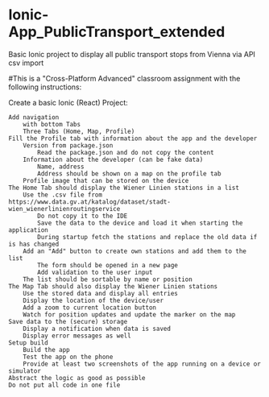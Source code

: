 # Ionic-App_PublicTransport_extended
Basic Ionic project to display all public transport stops from Vienna via API csv import

#This is a "Cross-Platform Advanced" classroom assignment with the following instructions:

Create a basic Ionic (React) Project:

    Add navigation
        with bottom Tabs
        Three Tabs (Home, Map, Profile)
    Fill the Profile tab with information about the app and the developer
        Version from package.json
            Read the package.json and do not copy the content
        Information about the developer (can be fake data)
            Name, address
            Address should be shown on a map on the profile tab
        Profile image that can be stored on the device
    The Home Tab should display the Wiener Linien stations in a list
        Use the .csv file from https://www.data.gv.at/katalog/dataset/stadt-wien_wienerlinienroutingservice
            Do not copy it to the IDE
            Save the data to the device and load it when starting the application
            During startup fetch the stations and replace the old data if is has changed
        Add an "Add" button to create own stations and add them to the list
            The form should be opened in a new page
            Add validation to the user input
        The list should be sortable by name or position
    The Map Tab should also display the Wiener Linien stations
        Use the stored data and display all entries
        Display the location of the device/user
        Add a zoom to current location button
        Watch for position updates and update the marker on the map
    Save data to the (secure) storage
        Display a notification when data is saved
        Display error messages as well
    Setup build
        Build the app
        Test the app on the phone
        Provide at least two screenshots of the app running on a device or simulator
    Abstract the logic as good as possible
    Do not put all code in one file
